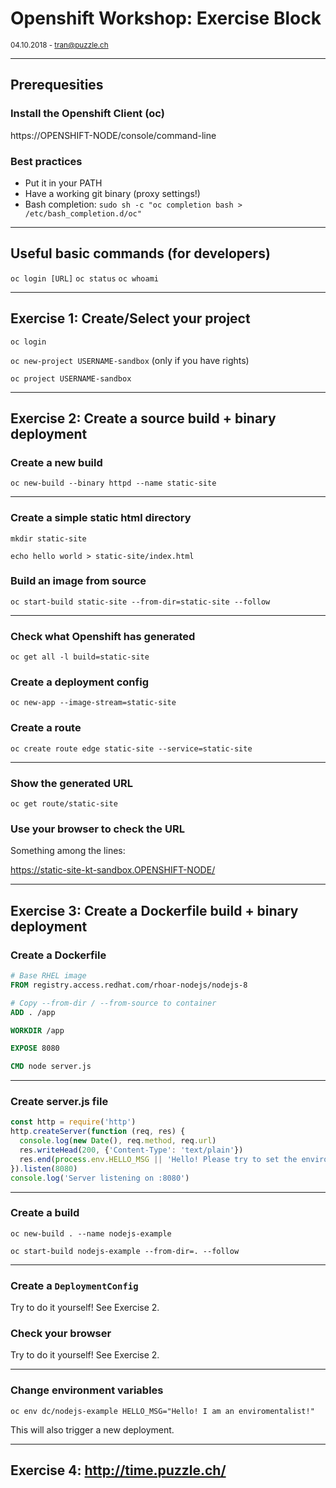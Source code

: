 # Openshift Workshop: Exercise Block

<small>04.10.2018 - tran@puzzle.ch</small>

<!-- .slide: class="master01" -->

---

## Prerequesities

### Install the Openshift Client (oc)

https://OPENSHIFT-NODE/console/command-line

### Best practices

* Put it in your PATH
* Have a working git binary (proxy settings!)
* Bash completion: `sudo sh -c "oc completion bash > /etc/bash_completion.d/oc"`

---

## Useful basic commands (for developers)

`oc login [URL]`
`oc status`
`oc whoami`

---

## Exercise 1: Create/Select your project

`oc login`

`oc new-project USERNAME-sandbox` (only if you have rights)

`oc project USERNAME-sandbox`

---

## Exercise 2: Create a source build + binary deployment

### Create a new build

`oc new-build --binary httpd --name static-site`

----

### Create a simple static html directory

`mkdir static-site`

`echo hello world > static-site/index.html`

### Build an image from source

`oc start-build static-site --from-dir=static-site --follow`

----

### Check what Openshift has generated

`oc get all -l build=static-site`

### Create a deployment config

`oc new-app --image-stream=static-site`

### Create a route

`oc create route edge static-site --service=static-site`

----

### Show the generated URL

`oc get route/static-site`

### Use your browser to check the URL

Something among the lines:

https://static-site-kt-sandbox.OPENSHIFT-NODE/

---

## Exercise 3: Create a Dockerfile build + binary deployment

### Create a Dockerfile

```Dockerfile
# Base RHEL image
FROM registry.access.redhat.com/rhoar-nodejs/nodejs-8

# Copy --from-dir / --from-source to container
ADD . /app

WORKDIR /app

EXPOSE 8080

CMD node server.js
```

----

### Create server.js file

```javascript
const http = require('http')
http.createServer(function (req, res) {
  console.log(new Date(), req.method, req.url)
  res.writeHead(200, {'Content-Type': 'text/plain'})
  res.end(process.env.HELLO_MSG || 'Hello! Please try to set the environment variable: HELLO_MSG!')
}).listen(8080)
console.log('Server listening on :8080')
```

----

### Create a build

`oc new-build . --name nodejs-example`

`oc start-build nodejs-example --from-dir=. --follow`

----

### Create a `DeploymentConfig`

Try to do it yourself! See Exercise 2.

### Check your browser

Try to do it yourself! See Exercise 2.

----

### Change environment variables

`oc env dc/nodejs-example HELLO_MSG="Hello! I am an enviromentalist!"`

This will also trigger a new deployment.

---

## Exercise 4: http://time.puzzle.ch/